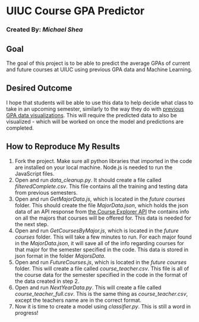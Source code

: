 # UIUC Course GPA Predictor
### Created By: _Michael Shea_
## Goal
The goal of this project is to be able to predict the average GPAs of current and future courses at UIUC using previous GPA data and Machine Learning.

## Desired Outcome
I hope that students will be able to use this data to help decide what class to take in an upcoming semester, similarly to the way they do with [previous GPA data visualizations](http://waf.cs.illinois.edu/discovery/gpa_of_every_course_at_illinois/). This will require the predicted data to also be visualized - which will be worked on once the model and predictions are completed.

## How to Reproduce My Results
1. Fork the project. Make sure all python libraries that imported in the code are installed on your local machine. Node.js is needed to run the JavaScript files.
2. Open and run _data_cleanup.py_. It should create a file called _filteredComplete.csv_. This file contains all the training and testing data from previous semesters.
3. Open and run _GetMajorData.js_, which is located in the _future courses_ folder. This should create the file _MajorData.json_, which holds the json data of an API response from [the Course Explorer API](https://courses.illinois.edu/cisdocs/explorer) the contains info on all the majors that courses will be offered for. This data is needed for the next step.
4. Open and run _GetCoursesByMajor.js_, which is located in the _future courses_ folder. This will take a few minutes to run. For each major found in the _MajorData.json_, it will save all of the info regarding courses for that major for the semester specified in the code. This data is stored in json format in the folder _MajorsData_.
5. Open and run _FutureCourses.js_, which is located in the _future courses_ folder. This will create a file called _course_teacher.csv_. This file is all of the course data for the semester specified in the code in the format of the data created in step 2.
6. Open and run _NextYearData.py_. This will create a file called _course_teacher_full.csv_. This is the same thing as _course_teacher.csv_, except the teachers name are in the correct format.
7. Now it is time to create a model using _classifier.py_. This is still a word in progress!
